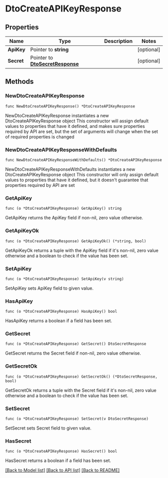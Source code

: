# DtoCreateAPIKeyResponse

## Properties

Name | Type | Description | Notes
------------ | ------------- | ------------- | -------------
**ApiKey** | Pointer to **string** |  | [optional] 
**Secret** | Pointer to [**DtoSecretResponse**](DtoSecretResponse.md) |  | [optional] 

## Methods

### NewDtoCreateAPIKeyResponse

`func NewDtoCreateAPIKeyResponse() *DtoCreateAPIKeyResponse`

NewDtoCreateAPIKeyResponse instantiates a new DtoCreateAPIKeyResponse object
This constructor will assign default values to properties that have it defined,
and makes sure properties required by API are set, but the set of arguments
will change when the set of required properties is changed

### NewDtoCreateAPIKeyResponseWithDefaults

`func NewDtoCreateAPIKeyResponseWithDefaults() *DtoCreateAPIKeyResponse`

NewDtoCreateAPIKeyResponseWithDefaults instantiates a new DtoCreateAPIKeyResponse object
This constructor will only assign default values to properties that have it defined,
but it doesn't guarantee that properties required by API are set

### GetApiKey

`func (o *DtoCreateAPIKeyResponse) GetApiKey() string`

GetApiKey returns the ApiKey field if non-nil, zero value otherwise.

### GetApiKeyOk

`func (o *DtoCreateAPIKeyResponse) GetApiKeyOk() (*string, bool)`

GetApiKeyOk returns a tuple with the ApiKey field if it's non-nil, zero value otherwise
and a boolean to check if the value has been set.

### SetApiKey

`func (o *DtoCreateAPIKeyResponse) SetApiKey(v string)`

SetApiKey sets ApiKey field to given value.

### HasApiKey

`func (o *DtoCreateAPIKeyResponse) HasApiKey() bool`

HasApiKey returns a boolean if a field has been set.

### GetSecret

`func (o *DtoCreateAPIKeyResponse) GetSecret() DtoSecretResponse`

GetSecret returns the Secret field if non-nil, zero value otherwise.

### GetSecretOk

`func (o *DtoCreateAPIKeyResponse) GetSecretOk() (*DtoSecretResponse, bool)`

GetSecretOk returns a tuple with the Secret field if it's non-nil, zero value otherwise
and a boolean to check if the value has been set.

### SetSecret

`func (o *DtoCreateAPIKeyResponse) SetSecret(v DtoSecretResponse)`

SetSecret sets Secret field to given value.

### HasSecret

`func (o *DtoCreateAPIKeyResponse) HasSecret() bool`

HasSecret returns a boolean if a field has been set.


[[Back to Model list]](../README.md#documentation-for-models) [[Back to API list]](../README.md#documentation-for-api-endpoints) [[Back to README]](../README.md)



